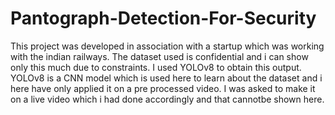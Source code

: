 # Pantograph-Detection-For-Security

This project was developed in association with a startup which was working with the indian railways. The dataset used is confidential and i can show only this much due to constraints. I used YOLOv8 to obtain this output. YOLOv8 is a CNN model which is used here to learn about the dataset and i here have only applied it on a pre processed video. I was asked to make it on a live video which i had done accordingly and that cannotbe shown here.
